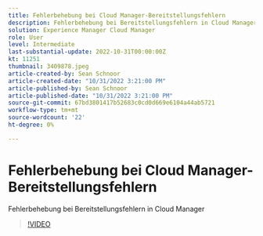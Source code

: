```yaml
---
title: Fehlerbehebung bei Cloud Manager-Bereitstellungsfehlern
description: Fehlerbehebung bei Bereitstellungsfehlern in Cloud Manager
solution: Experience Manager Cloud Manager
role: User
level: Intermediate
last-substantial-update: 2022-10-31T00:00:00Z
kt: 11251
thumbnail: 3409878.jpeg
article-created-by: Sean Schnoor
article-created-date: "10/31/2022 3:21:00 PM"
article-published-by: Sean Schnoor
article-published-date: "10/31/2022 3:21:00 PM"
source-git-commit: 67bd3801417b52683c0cd0d669e6104a44ab5721
workflow-type: tm+mt
source-wordcount: '22'
ht-degree: 0%

---
```



# Fehlerbehebung bei Cloud Manager-Bereitstellungsfehlern

Fehlerbehebung bei Bereitstellungsfehlern in Cloud Manager

>[!VIDEO](https://video.tv.adobe.com/v/3409878/?quality=12&learn=on)
